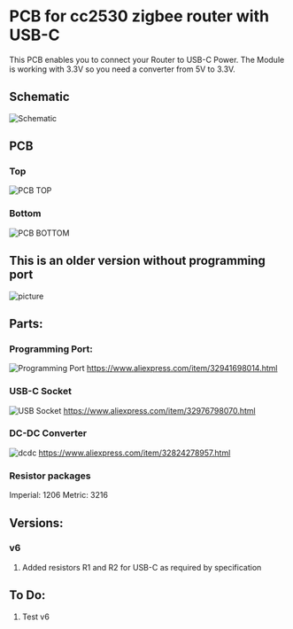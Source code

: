 # PCB for cc2530 zigbee router with USB-C

This PCB enables you to connect your Router to USB-C Power.
The Module is working with 3.3V so you need a converter from 5V to 3.3V.

## Schematic
![Schematic](https://github.com/alwashe/PCB-for-cc2530-zigbee-router-with-USB-C/blob/master/schematic.JPG)

## PCB
### Top
![PCB TOP](https://github.com/alwashe/PCB-for-cc2530-zigbee-router-with-USB-C/blob/master/top.JPG)


### Bottom
![PCB BOTTOM](https://github.com/alwashe/PCB-for-cc2530-zigbee-router-with-USB-C/blob/master/bottom.JPG)

## This is an older version without programming port
![picture](https://github.com/alwashe/PCB-for-cc2530-zigbee-router-with-USB-C/blob/master/picture.JPG)


## Parts:
### Programming Port:
![Programming Port](https://github.com/alwashe/PCB-for-cc2530-zigbee-router-with-USB-C/blob/master/progrport.PNG)
https://www.aliexpress.com/item/32941698014.html

### USB-C Socket
![USB Socket](https://github.com/alwashe/PCB-for-cc2530-zigbee-router-with-USB-C/blob/master/usb.PNG)
https://www.aliexpress.com/item/32976798070.html

### DC-DC Converter
![dcdc](https://github.com/alwashe/PCB-for-cc2530-zigbee-router-with-USB-C/blob/master/dcdc.PNG)
https://www.aliexpress.com/item/32824278957.html

### Resistor packages
Imperial: 1206 	Metric: 3216 	

## Versions:
### v6
1. Added resistors R1 and R2 for USB-C as required by specification 

## To Do:
1. Test v6
